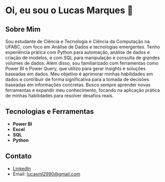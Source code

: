 # Oi, eu sou o Lucas Marques 👋

## Sobre Mim
Sou estudante de Ciência e Tecnologia e Ciência da Computação na UFABC, com foco em Análise de Dados e tecnologias emergentes. Tenho experiência prática com Python para automação, análise de dados e criação de modelos, e com SQL para manipulação e consulta de grandes volumes de dados. Além disso, sou familiarizado com ferramentas como Power BI e Power Query, que utilizo para gerar insights e soluções baseadas em dados. Meu objetivo é aprimorar minhas habilidades em dados e contribuir de forma significativa para a tomada de decisões baseadas em informações concretas. Busco sempre aprender novas ferramentas e expandir meu conhecimento, focando na aplicação prática de minhas habilidades para resolver desafios reais.

## Tecnologias e Ferramentas
- **Power BI**
- **Excel**
- **SQL**
- **Python**

## Contato
- [LinkedIn](https://www.linkedin.com/in/lucas-marques-leme)
- Email: lucasml2990@gmail.com

